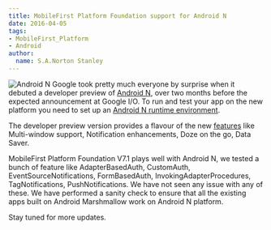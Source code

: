 ```yaml
---
title: MobileFirst Platform Foundation support for Android N
date: 2016-04-05
tags:
- MobileFirst_Platform
- Android
author:
  name: S.A.Norton Stanley
---
```

![Android N](https://dl.dropboxusercontent.com/u/97674776/android-n.jpg)
Google took pretty much everyone by surprise when it debuted a developer preview of [Android N](http://developer.android.com/preview/index.html), over two months before the expected announcement at Google I/O. To run and test your app on the new platform you need to set up an [Android N runtime environment](http://developer.android.com/preview/download.html).

The developer preview version provides a flavour of the new [features](http://developer.android.com/preview/api-overview.html) like Multi-window support, Notification enhancements, Doze on the go, Data Saver.

MobileFirst Platform Foundation V7.1 plays well with Android N, we tested a bunch of feature like AdapterBasedAuth, CustomAuth, EventSourceNotifications, FormBasedAuth, InvokingAdapterProcedures, TagNotifications, PushNotifications. We have not seen any issue with any of these. We have performed a sanity check to ensure that all the existing apps built on Android Marshmallow work on Android N platform.

Stay tuned for more updates.